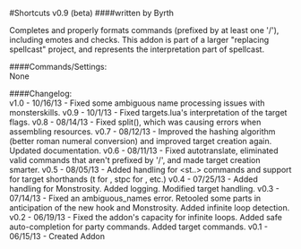 #Shortcuts v0.9 (beta)
####written by Byrth  

Completes and properly formats commands (prefixed by at least one '/'),
including emotes and checks. This addon is part of a larger "replacing
spellcast" project, and represents the interpretation part of spellcast.

####Commands/Settings:  
None  

####Changelog:  
v1.0 - 10/16/13 - Fixed some ambiguous name processing issues with monsterskills.
v0.9 - 10/1/13  - Fixed targets.lua's interpretation of the target flags.
v0.8 - 08/14/13 - Fixed split(), which was causing errors when assembling resources.
v0.7 - 08/12/13 - Improved the hashing algorithm (better roman numeral conversion) and improved target creation again. Updated documentation.
v0.6 - 08/11/13 - Fixed autotranslate, eliminated valid commands that aren't prefixed by '/', and made target creation smarter.
v0.5 - 08/05/13 - Added handling for <st..> commands and support for target shorthands (t for <t>, stpc for <stpc>, etc.)
v0.4 - 07/25/13 - Added handling for Monstrosity. Added logging. Modified target handling.
v0.3 - 07/14/13 - Fixed an ambiguous_names error. Retooled some parts in anticipation of the new hook and Monstrosity. Added infinite loop detection.
v0.2 - 06/19/13 - Fixed the addon's capacity for infinite loops. Added safe auto-completion for party commands. Added target commands.
v0.1 - 06/15/13 - Created Addon  